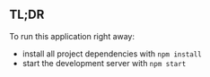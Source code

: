 ## TL;DR
To run this application right away:

* install all project dependencies with `npm install`
* start the development server with `npm start`
